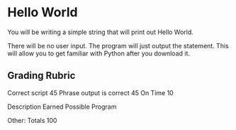 # Hello World

You will be writing a simple string that will print out Hello World.

There will be no user input. The program will just output the statement. This will allow you to get familiar with Python after you download it.

## Grading Rubric

Correct script 45
Phrase output is correct 45
On Time 10

Description
Earned
Possible
Program

Other:
Totals
100
